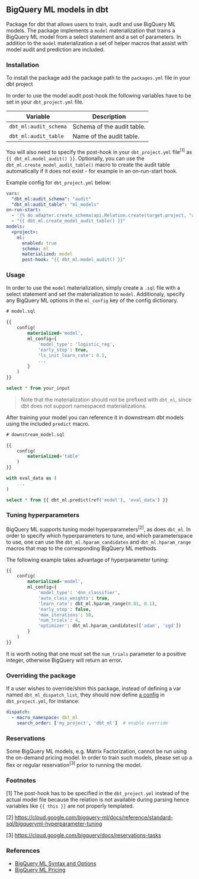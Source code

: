 ## BigQuery ML models in dbt

Package for dbt that allows users to train, audit and use BigQuery ML models. The package implements a `model` materialization that trains a BigQuery ML model from a select statement and a set of parameters. In addition to the `model` materialization a set of helper macros that assist with model audit and prediction are included.

### Installation

To install the package add the package path to the `packages.yml` file in your dbt project

In order to use the model audit post-hook the following variables have to be set in your `dbt_project.yml` file.

| Variable              | Description                |
| --------------------- | -------------------------- |
| `dbt_ml:audit_schema` | Schema of the audit table. |
| `dbt_ml:audit_table`  | Name of the audit table.   |

You will also need to specify the post-hook in your `dbt_project.yml` file<sup>[1]</sup> as `{{ dbt_ml.model_audit() }}`. Optionally, you can use the `dbt_ml.create_model_audit_table()` macro to create the audit table automatically if it does not exist - for example in an on-run-start hook.

Example config for `dbt_project.yml` below:
```yaml
vars:
  "dbt_ml:audit_schema": "audit"
  "dbt_ml:audit_table": "ml_models"
on-run-start:
  - '{% do adapter.create_schema(api.Relation.create(target.project, "audit")) %}'
  - "{{ dbt_ml.create_model_audit_table() }}"
models:
  <project>:
    ml:
      enabled: true
      schema: ml
      materialized: model
      post-hook: "{{ dbt_ml.model_audit() }}"
```

### Usage

In order to use the `model` materialization, simply create a `.sql` file with a select statement and set the materialization to `model`. Additionaly, specify any BigQuery ML options in the `ml_config` key of the config dictionary.

```sql
# model.sql

{{
    config(
        materialized='model',
        ml_config={
            'model_type': 'logistic_reg',
            'early_stop': true,
            'ls_init_learn_rate': 0.1,
            ...
        }
    )
}}

select * from your_input
```

> Note that the materialization should not be prefixed with `dbt_ml`, since dbt does not support namespaced materializations.

After training your model you can reference it in downstream dbt models using the included `predict` macro.

```sql
# downstream_model.sql

{{
    config(
        materialized='table'
    )
}}

with eval_data as (
    ...
)

select * from {{ dbt_ml.predict(ref('model'), 'eval_data') }}
```

### Tuning hyperparameters
BigQuery ML supports tuning model hyperparameters<sup>[2]</sup>, as does `dbt_ml`. In order to specify which hyperparameters to tune, and which parameterspace to use, one can use the `dbt_ml.hparam_candidates` and `dbt_ml.hparam_range` macros that map to the corresponding BigQuery ML methods.

The following example takes advantage of hyperparameter tuning:
```sql
{{
    config(
        materialized='model',
        ml_config={
            'model_type': 'dnn_classifier',
            'auto_class_weights': true,
            'learn_rate': dbt_ml.hparam_range(0.01, 0.1),
            'early_stop': false,
            'max_iterations': 50,
            'num_trials': 4,
            'optimizer': dbt_ml.hparam_candidates(['adam', 'sgd'])
        }
    )
}}
```
It is worth noting that one must set the `num_trials` parameter to a positive integer, otherwise BigQuery will return an error.

### Overriding the package
If a user wishes to override/shim this package, instead of defining a var named `dbt_ml_dispatch_list`, they should now define [a config](https://next.docs.getdbt.com/reference/project-configs/dispatch-config) in `dbt_project.yml`, for instance:

```yaml
dispatch:
  - macro_namespace: dbt_ml
    search_order: ['my_project', 'dbt_ml']  # enable override
```

### Reservations
Some BigQuery ML models, e.g. Matrix Factorization, cannot be run using the on-demand pricing model. In order to train such models, please set up a flex or regular reservation<sup>[3]</sup>  prior to running the model.

### Footnotes

[1] The post-hook has to be specified in the `dbt_project.yml` instead of the actual model file because the relation is not available during parsing hence variables like `{{ this }}` are not properly templated.

[2] https://cloud.google.com/bigquery-ml/docs/reference/standard-sql/bigqueryml-hyperparameter-tuning

[3] https://cloud.google.com/bigquery/docs/reservations-tasks

### References

- [BigQuery ML Syntax and Options](https://cloud.google.com/bigquery-ml/docs/reference/standard-sql/bigqueryml-syntax-create)
- [BigQuery ML Pricing](https://cloud.google.com/bigquery-ml/pricing)

